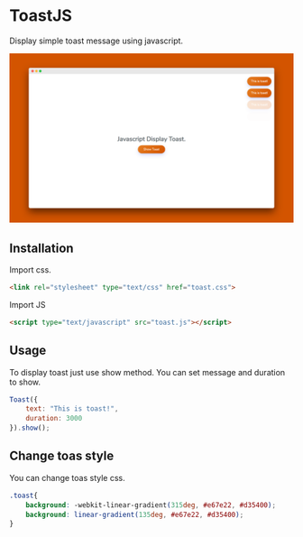 # ToastJS
Display simple toast message using javascript.

<img src="https://github.com/ar-android/toast-js/raw/master/toast-js.png" alt="ToastJS">

## Installation
Import css.
```html
<link rel="stylesheet" type="text/css" href="toast.css">
```

Import JS
```html
<script type="text/javascript" src="toast.js"></script>
```

## Usage
To display toast just use show method. You can set message and duration to show.
```javascript
Toast({
    text: "This is toast!",
    duration: 3000
}).show();
```

## Change toas style
You can change toas style css.
```css
.toast{
	background: -webkit-linear-gradient(315deg, #e67e22, #d35400);
	background: linear-gradient(135deg, #e67e22, #d35400);
}
```
